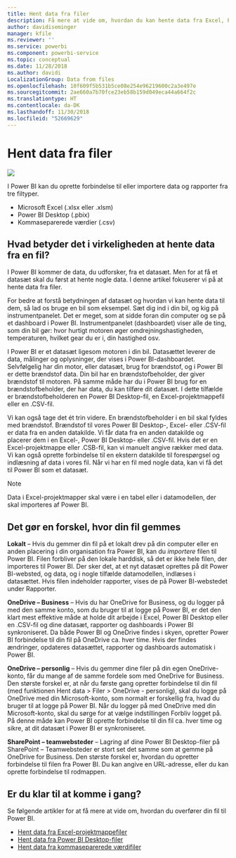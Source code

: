 ```yaml
---
title: Hent data fra filer
description: Få mere at vide om, hvordan du kan hente data fra Excel, Power BI Desktop og CSC-filer til Power BI
author: davidiseminger
manager: kfile
ms.reviewer: ''
ms.service: powerbi
ms.component: powerbi-service
ms.topic: conceptual
ms.date: 11/28/2018
ms.author: davidi
LocalizationGroup: Data from files
ms.openlocfilehash: 10f609f5b531b5ce08e254e96219600c2a3e497e
ms.sourcegitcommit: 2ae660a7b70fce23eb58b159d049eca44a664f2c
ms.translationtype: HT
ms.contentlocale: da-DK
ms.lasthandoff: 11/30/2018
ms.locfileid: "52669629"
---
```

# <a name="get-data-from-files"></a>Hent data fra filer
![](media/service-get-data-from-files/file_icons.png)

I Power BI kan du oprette forbindelse til eller importere data og rapporter fra tre filtyper.

* Microsoft Excel (.xlsx eller .xlsm)
* Power BI Desktop (.pbix)
* Kommaseparerede værdier (.csv)

## <a name="what-does-get-data-from-a-file-really-mean"></a>Hvad betyder det i virkeligheden at hente data fra en fil?
I Power BI kommer de data, du udforsker, fra et datasæt. Men for at få et datasæt skal du først at hente nogle data. I denne artikel fokuserer vi på at hente data fra filer.

For bedre at forstå betydningen af datasæt og hvordan vi kan hente data til dem, så lad os bruge en bil som eksempel. Sæt dig ind i din bil, og kig på instrumentpanelet. Det er meget, som at sidde foran din computer og se på et dashboard i Power BI. Instrumentpanelet (dashboardet) viser alle de ting, som din bil gør: hvor hurtigt motoren øger omdrejningshastigheden, temperaturen, hvilket gear du er i, din hastighed osv.

I Power BI er et datasæt ligesom motoren i din bil. Datasættet leverer de data, målinger og oplysninger, der vises i Power BI-dashboardet. Selvfølgelig har din motor, eller datasæt, brug for brændstof, og i Power BI er dette brændstof data. Din bil har en brændstofbeholder, der giver brændstof til motoren. På samme måde har du i Power BI brug for en brændstofbeholder, der har data, du kan tilføre dit datasæt. I dette tilfælde er brændstofbeholderen en Power BI Desktop-fil, en Excel-projektmappefil eller en .CSV-fil.

Vi kan også tage det ét trin videre. En brændstofbeholder i en bil skal fyldes med brændstof. Brændstof til vores Power BI Desktop-, Excel- eller .CSV-fil er data fra en anden datakilde. Vi får data fra en anden datakilde og placerer dem i en Excel-, Power BI Desktop- eller .CSV-fil. Hvis det er en Excel-projektmappe eller .CSB-fil, kan vi manuelt angive rækker med data. Vi kan også oprette forbindelse til en ekstern datakilde til forespørgsel og indlæsning af data i vores fil. Når vi har en fil med nogle data, kan vi få det til Power BI som et datasæt.

> [!NOTE]
> Data i Excel-projektmapper skal være i en tabel eller i datamodellen, der skal importeres af Power BI.
> 
> 

## <a name="where-your-file-is-saved-makes-a-difference"></a>Det gør en forskel, hvor din fil gemmes
**Lokalt** – Hvis du gemmer din fil på et lokalt drev på din computer eller en anden placering i din organisation fra Power BI, kan du *importere* filen til Power BI. Filen forbliver på den lokale harddisk, så det er ikke hele filen, der importeres til Power BI. Der sker det, at et nyt datasæt oprettes på dit Power BI-websted, og data, og i nogle tilfælde datamodellen, indlæses i datasættet. Hvis filen indeholder rapporter, vises de på Power BI-webstedet under Rapporter.

**OneDrive – Business** – Hvis du har OneDrive for Business, og du logger på med den samme konto, som du bruger til at logge på Power BI, er det den klart mest effektive måde at holde dit arbejde i Excel, Power BI Desktop eller en .CSV-fil og dine datasæt, rapporter og dashboards i Power BI synkroniseret. Da både Power BI og OneDrive findes i skyen, opretter Power BI forbindelse til din fil på OneDrive ca. hver time. Hvis der findes ændringer, opdateres datasættet, rapporter og dashboards automatisk i Power BI.

**OneDrive – personlig** – Hvis du gemmer dine filer på din egen OneDrive-konto, får du mange af de samme fordele som med OneDrive for Business. Den største forskel er, at når du første gang opretter forbindelse til din fil (med funktionen Hent data > Filer > OneDrive - personlig), skal du logge på OneDrive med din Microsoft-konto, som normalt er forskellig fra, hvad du bruger til at logge på Power BI. Når du logger på med OneDrive med din Microsoft-konto, skal du sørge for at vælge indstillingen Forbliv logget på. På denne måde kan Power BI oprette forbindelse til din fil ca. hver time og sikre, at dit datasæt i Power BI er synkroniseret.

**SharePoint – teamwebsteder** – Lagring af dine Power BI Desktop-filer på SharePoint – Teamwebsteder er stort set det samme som at gemme på OneDrive for Business. Den største forskel er, hvordan du opretter forbindelse til filen fra Power BI. Du kan angive en URL-adresse, eller du kan oprette forbindelse til rodmappen.

## <a name="ready-to-get-started"></a>Er du klar til at komme i gang?
Se følgende artikler for at få mere at vide om, hvordan du overfører din fil til Power BI.

* [Hent data fra Excel-projektmappefiler](service-excel-workbook-files.md)
* [Hent data fra Power BI Desktop-filer](service-desktop-files.md)
* [Hent data fra kommaseparerede værdifiler](service-comma-separated-value-files.md)

